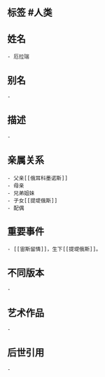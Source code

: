 ## 标签  #人类
## 姓名
	- 厄拉瑞
## 别名
	-
## 描述
	-
## 亲属关系
	- 父亲[[俄耳科墨诺斯]]
	- 母亲
	- 兄弟姐妹
	- 子女[[提堤俄斯]]
	- 配偶
## 重要事件
	- [[宙斯留情]]，生下[[提堤俄斯]]。
## 不同版本
	-
## 艺术作品
	-
## 后世引用
	-
